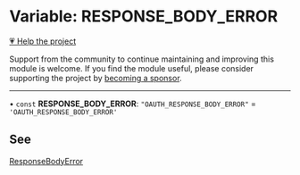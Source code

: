 # Variable: RESPONSE\_BODY\_ERROR

[💗 Help the project](https://github.com/sponsors/panva)

Support from the community to continue maintaining and improving this module is welcome. If you find the module useful, please consider supporting the project by [becoming a sponsor](https://github.com/sponsors/panva).

***

• `const` **RESPONSE\_BODY\_ERROR**: `"OAUTH_RESPONSE_BODY_ERROR"` = `'OAUTH_RESPONSE_BODY_ERROR'`

## See

[ResponseBodyError](../classes/ResponseBodyError.md)
